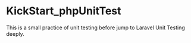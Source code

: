 # KickStart_phpUnitTest
This is a small practice of unit testing before jump to Laravel Unit Testing deeply.
